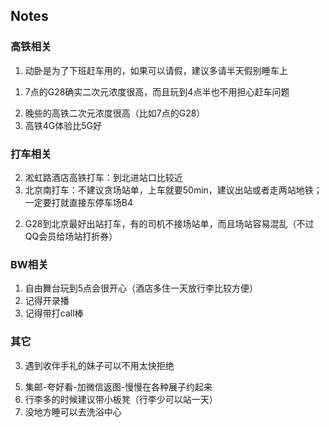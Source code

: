 ## Notes

### 高铁相关
<!-- BW2024 -->
1. 动卧是为了下班赶车用的，如果可以请假，建议多请半天假别睡车上
<!-- ARK2024 -->
1. 7点的G28确实二次元浓度很高，而且玩到4点半也不用担心赶车问题
<!-- BW2023 -->
2. 晚些的高铁二次元浓度很高（比如7点的G28）
6. 高铁4G体验比5G好

### 打车相关
<!-- BW2024 -->
2. 淞虹路酒店高铁打车：到北进站口比较近
3. 北京南打车：不建议贪场站单，上车就要50min，建议出站或者走两站地铁；一定要打就直接东停车场B4
<!-- ARK2024 -->
2. G28到北京最好出站打车，有的司机不接场站单，而且场站容易混乱（不过QQ会员给场站打折券）

### BW相关
<!-- BW2023 -->
1. 自由舞台玩到5点会很开心（酒店多住一天放行李比较方便）
3. 记得开录播
4. 记得带打call棒

### 其它
<!-- ARK2024 -->
3. 遇到收伴手礼的妹子可以不用太快拒绝
<!-- BW2023 -->
5. 集邮-夸好看-加微信返图-慢慢在各种展子约起来
7. 行李多的时候建议带小板凳（行李少可以站一天）
8. 没地方睡可以去洗浴中心
